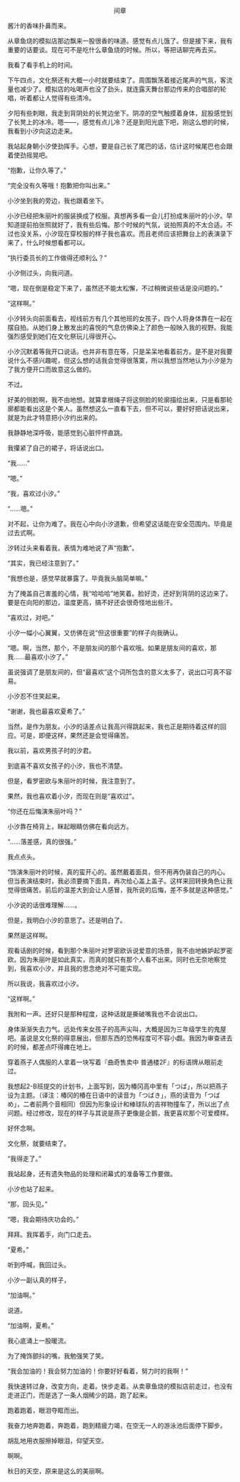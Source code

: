 <p align="center">间章</p>

酱汁的香味扑鼻而来。

从章鱼烧的模拟店那边飘来一股很香的味道。感觉有点儿饿了。但是接下来，我有重要的话要谈。现在可不是吃什么章鱼烧的时候。所以，等把话聊完再去买。

我看了看手机上的时间。

下午四点，文化祭还有大概一小时就要结束了。周围飘荡着接近尾声的气氛，客流量也减少了。模拟店的吆喝声也没了劲头，就连露天舞台那边传来的合唱部的轮唱，听着都让人觉得有些清冷。

夕阳有些刺眼，我走到背阴处的长凳边坐下。阴凉的空气触摸着身体，屁股感觉到了长凳上的冰冷。嗯——，感觉有点儿冷？还是到阳光底下吧，刚这么想的时候，我看到小汐向这边走来。

我站起身朝小汐使劲挥手。心想，要是自己长了尾巴的话，估计这时候尾巴也会跟着使劲摇晃吧。

“抱歉，让你久等了。”

“完全没有久等哦！抱歉把你叫出来。”

小汐坐到我的旁边，我也跟着坐下。

小汐已经把朱丽叶的服装换成了校服。真想再多看一会儿打扮成朱丽叶的小汐。早知道提前拍张照就好了，我有些后悔。那个时候的气氛，说拍照真的不太合适。不过也没关系，小汐现在穿校服的样子我也喜欢。而且老师应该把舞台上的表演录下来了，什么时候想看都可以。

“执行委员长的工作做得还顺利么？”

小汐侧过头，向我问道。

“嗯，现在倒是稳定下来了，虽然还不能太松懈，不过稍微说些话是没问题的。”

“这样啊。”

小汐转头向前面看去，视线前方有几个其他班的女孩子，四个人将身体靠在一起在摆自拍。从她们身上散发出的喜悦的气息仿佛染上了颜色一般映入我的视野。我能强烈感受到她们在文化祭玩儿得很开心。

小汐沉默着等我开口说话。也并非有意在等，只是呆呆地看着前方。是不是对我要说什么不感兴趣呢，但这么想的话我会觉得很落寞，所以我想当然地认为小汐是为了我方便开口而故意这么做的。

不过。

好美的侧脸啊，我不由地想。就算拿根绳子将这侧脸的轮廓描绘出来，只是看那轮廓都能看出这是个美人。虽然想这么一直看下去，但不可以，要好好把话说出来，就是为此才特意把小汐约出来的。

我静静地深呼吸，能感觉到心脏怦怦直跳。

我攥紧了自己的裙子，将话说出口。

“我……”

“嗯。”

“我，喜欢过小汐。”

“……嗯。”

对不起，让你为难了。我在心中向小汐道歉，但希望这话能在安全范围内。毕竟是过去式啊。

汐转过头来看着我，表情为难地说了声“抱歉”。

“其实，我已经注意到了。”

“我想也是，感觉早就暴露了。毕竟我头脑简单嘛。”

为了掩盖自己害羞的心情，我“哈哈哈”地笑着。脸好烫，还好到背阴的这边来了。要是在向阳的那边，温度更高，搞不好还会很奇怪地出些汗。

“喜欢过，对吧。”

小汐一幅小心翼翼，又仿佛在说“但这很重要”的样子向我确认。

“嗯。啊，当然，那个，不是朋友间的那个喜欢哦。如果是朋友间的喜欢，那我……最喜欢小汐了。”

虽说强调了是朋友间的，但“最喜欢”这个词所包含的意义太多了，说出口可真不容易。

小汐忍不住笑起来。

“谢谢，我也最喜欢夏希了。”

当然，是作为朋友。小汐的话差点让我高兴得跳起来，我也正是期待着这样的回应。可是，即便这样，果然还是会觉得痛苦。

我以前，喜欢男孩子时的汐君。

到底喜不喜欢女孩子的小汐，我也不清楚。

但是，看罗密欧与朱丽叶的时候，我注意到了。

果然，我也喜欢着小汐，而现在则是“喜欢过”。

“你还在后悔演朱丽叶吗？”

小汐靠在椅背上，眯起眼睛仿佛在看向远方。

“……落差感，真的很强。”

我点点头。

“饰演朱丽叶的时候，真的蛮开心的。虽然戴着面具，但不用再伪装自己的内心。但当表演结束时，我必须要摘下面具，再次给心盖上盖子。这样来回转换角色让我觉得很痛苦。前后的温差大到会让人感冒，我所说的后悔，差不多就是这种感觉。”

小汐说的话很难理解……。

但是，我明白小汐的意思了。还是明白了。

果然是这样啊。

观看话剧的时候，看到那个朱丽叶对罗密欧诉说爱意的场景，我不由地嫉妒起罗密欧。因为朱丽叶是如此真实，而真的就只有那个人看不出来。同时也无奈地察觉到，我喜欢小汐，并且我的思念绝对不可能实现。

所以我说，我喜欢过小汐。

“这样啊。”

我附和一声。还好只是那种程度，这种话就是撕破嘴我也不会说出口。

身体渐渐失去力气。远处传来女孩子的高声尖叫，大概是因为三年级学生的鬼屋吧。虽说是文化祭的得意展出，但那东西的恐怖程度可不容小觑。我因为审查进去的时候，都差点吓得瘫在地上。

穿着燕子人偶服的人拿着一块写着『曲奇售卖中 普通楼2F』的标语牌从眼前走过。

我想起2-B班提交的计划书，上面写到，因为椿冈高中里有「つば」，所以把燕子设为主题。（译注：椿冈的椿在日语中的读音为「つばき」，燕的读音为「つばめ」，二者前两个音相同）但因为形象设计和棒球队的吉祥物撞车了，所以出了点问题。经过修改，现在的样子与其说是燕子更像是企鹅，我更喜欢那个可爱模样。

好怀念啊。

文化祭，就要结束了。

“我得走了。”

我站起身，还有遗失物品的处理和闭幕式的准备等工作要做。

小汐也站了起来。

“那，回头见。”

“嗯，我会期待庆功会的。”

拜拜。我挥着手，向门口走去。

“夏希。”

听到呼喊，我回过头。

小汐一副认真的样子，

“加油啊。”

说道。

“加油啊，夏希。”

我心底涌上一股暖流。

为了掩饰颤抖的嘴，我勉强笑了笑。

“我会加油的！我会努力加油的！你要好好看着，努力时的我啊！”

我快速转过身，改变方向，走着。快步走着。从卖章鱼烧的模拟店前走过，也没有走进正门，而是选了一条人烟稀少的路，跑了起来。

跑着跑着，眼泪夺眶而出。

我奋力地奔跑着，奔跑着，跑到精疲力竭，在空无一人的游泳池后面停下脚步。

胡乱地用衣服擦掉眼泪，仰望天空。

啊啊。

秋日的天空，原来是这么的美丽啊。

